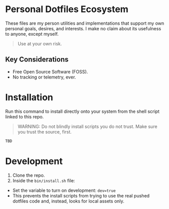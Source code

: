 # Personal Dotfiles Ecosystem

These files are my person utilities and implementations that support my own personal goals, desires, and interests. I make no claim about its usefulness to anyone, except myself.

> Use at your own risk.

## Key Considerations

- Free Open Source Software (FOSS).
- No tracking or telemetry, ever.

# Installation

Run this command to install directly onto your system from the shell script linked to this repo.

> WARNING: Do not blindly install scripts you do not trust. Make sure you trust the source, first.

```bash
TBD
```

# Development

1. Clone the repo.
2. Inside the `bin/install.sh` file:
  - Set the variable to turn on development: `dev=true`
  - This prevents the install scripts from trying to use the real pushed dotfiles code and, instead, looks for local assets only.


